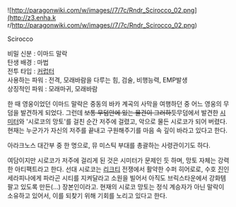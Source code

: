 ![http://paragonwiki.com/w/images//7/7c/Rndr_Scirocco_02.png](http://z3.enha.k
r/http://paragonwiki.com/w/images//7/7c/Rndr_Scirocco_02.png)

Scirocco  

비밀 신분 : 이마드 말락  
탄생 배경 : 마법  
전투 타입 : [커럽터](%EC%BB%A4%EB%9F%BD%ED%84%B0.md)  
사용하는 파워 : 전격, 모래바람을 다루는 힘, 검술, 비행능력, EMP발생  
상징적인 파워 : 모래마귀, 모래바람

한 때 영웅이었던 이마드 말락은 중동의 바카 계곡의 사막을 여행하던 중 어느 영웅의 무덤을 발견하게 되었다. 그런데 <del>보통 무덤안에
있는 물건이 그러하듯</del>무덤에서 발견한 [시미터](%EC%8B%9C%EB%AF%B8%ED%84%B0.md)와 '시로코의 망토'를
걸친 순간 저주에 걸렸고, 악으로 물든 시로코가 되어 버렸다. 현재는 누군가가 자신의 저주를 끝내고 구원해주기를 마음 속 깊이 바라고 있다고
한다.

아라크노스 대간부 중 한 명으로, 뮤 미스틱 부대를 총괄하는 사령관이기도 하다.  

여담이지만 시로코가 저주에 걸리게 된 것은 시미터가 문제인 듯 하며, 망토 자체는 강력한 아티팩트라고 한다. 선대 시로코는
[리크티](%EB%A6%AC%ED%81%AC%ED%8B%B0.md) 전쟁에서 활약한 수퍼 히어로로, 수호
[진](%EC%A7%84.md)인 세라피나에게 파라곤 시티를 지켜달라고 소원을 빌어서 아직도 브릭스타운에서 강화템 팔고 있도록
만든(...) 장본인이라고. 현재의 시로코 망토는 정식 계승자가 아닌 말락이 소유하고 있어서, 이를 되찾기 위해 기회를 노리고 있다고 한다.


